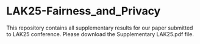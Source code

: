 # LAK25-Fairness_and_Privacy

This repository contains all supplementary results for our paper submitted to LAK25 conference. Please download the Supplementary LAK25.pdf file. 


